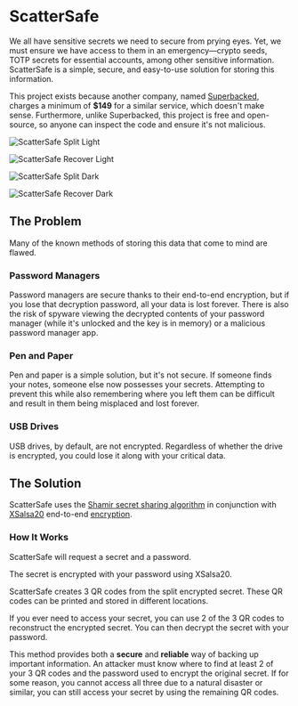 # ScatterSafe

We all have sensitive secrets we need to secure from prying eyes. Yet, we must ensure we have access to them in an emergency—crypto seeds, TOTP secrets for essential accounts, among other sensitive information. ScatterSafe is a simple, secure, and easy-to-use solution for storing this information.

This project exists because another company, named [Superbacked](https://superbacked.com), charges a minimum of **$149** for a similar service, which doesn't make sense. Furthermore, unlike Superbacked, this project is free and open-source, so anyone can inspect the code and ensure it's not malicious.

![ScatterSafe Split Light](https://files.horizon.pics/aa2f658b-6a7e-4a46-8846-821b40716a85?a=1&mime1=image&mime2=png)

![ScatterSafe Recover Light](https://files.horizon.pics/b4dee93a-50d8-477f-81c2-f5b1d1088c12?a=1&mime1=image&mime2=png)

![ScatterSafe Split Dark](https://files.horizon.pics/0efb38eb-a0da-4b53-99bd-b7c040cfc6c7?a=1&mime1=image&mime2=png)

![ScatterSafe Recover Dark](https://files.horizon.pics/e0ec9ab7-3879-4ffb-8cc6-71fa5ec5d42d?a=1&mime1=image&mime2=png)

## The Problem

Many of the known methods of storing this data that come to mind are flawed.

### Password Managers

Password managers are secure thanks to their end-to-end encryption, but if you lose that decryption password, all your data is lost forever. There is also the risk of spyware viewing the decrypted contents of your password manager (while it's unlocked and the key is in memory) or a malicious password manager app.

### Pen and Paper

Pen and paper is a simple solution, but it's not secure. If someone finds your notes, someone else now possesses your secrets. Attempting to prevent this while also remembering where you left them can be difficult and result in them being misplaced and lost forever.

### USB Drives

USB drives, by default, are not encrypted. Regardless of whether the drive is encrypted, you could lose it along with your critical data.

## The Solution

ScatterSafe uses the [Shamir secret sharing algorithm](https://en.wikipedia.org/wiki/Shamir%27s_Secret_Sharing) in conjunction with [XSalsa20](https://en.wikipedia.org/wiki/Salsa20) end-to-end [encryption](https://en.wikipedia.org/wiki/Encryption).

### How It Works

ScatterSafe will request a secret and a password.

The secret is encrypted with your password using XSalsa20.

ScatterSafe creates 3 QR codes from the split encrypted secret. These QR codes can be printed and stored in different locations.

If you ever need to access your secret, you can use 2 of the 3 QR codes to reconstruct the encrypted secret. You can then decrypt the secret with your password.

This method provides both a **secure** and **reliable** way of backing up important information. An attacker must know where to find at least 2 of your 3 QR codes and the password used to encrypt the original secret. If for some reason, you cannot access all three due to a natural disaster or similar, you can still access your secret by using the remaining QR codes.
